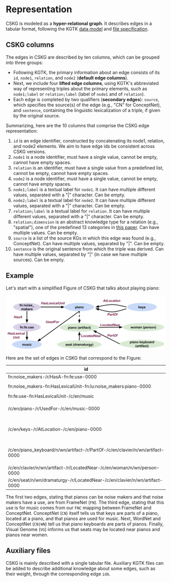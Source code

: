 # Representation

CSKG is modeled as a **hyper-relational graph**. It describes edges in a tabular format, following the KGTK [data model](https://kgtk.readthedocs.io/en/latest/data_model/) and [file specification](https://kgtk.readthedocs.io/en/latest/specification/).

## CSKG columns

The edges in CSKG are described by ten columns, which can be grouped into three groups:
* Following KGTK, the primary information about an edge consists of its `id`, `node1`, `relation`, and `node2` (**default edge columns**). 
* Next, we include four **lifted edge columns**, using KGTK's abbreviated way of representing triples about the primary elements, such as `node1;label` or `relation;label` (label of `node1` and of `relation`). 
* Each edge is completed by two qualifiers (**secondary edges**): `source`, which specifies the source(s) of the edge (e.g., "CN" for ConceptNet), and `sentence`, containing the linguistic lexicalization of a triple, if given by the original source. 

Summarizing, here are the 10 columns that comprise the CSKG edge representation: 

1. `id` is an edge identifier, constructed by concatenating its node1, relation, and node2 elements. We aim to have edge ids be consistent across CSKG versions.
2. `node1` is a node identifier, must have a single value, cannot be empty, cannot have empty spaces. 
3. `relation` is an identifier, must have a single value from a predefined list, cannot be empty, cannot have empty spaces.
4. `node2` is a node identifier, must have a single value, cannot be empty, cannot have empty spaces. 
5. `node1;label` is a textual label for `node1`. It can have multiple different values, separated with a "|" character. Can be empty.
6. `node2;label` is a textual label for `node2`. It can have multiple different values, separated with a "|" character. Can be empty.
7. `relation;label` is a textual label for `relation`. It can have multiple different values, separated with a "|" character. Can be empty.
8. `relation;dimension` is an abstract knowledge type for a relation (e.g., "spatial"), one of the predefined 13 categories in [this paper](https://arxiv.org/abs/2101.04640). Can have multiple values. Can be empty.
9. `source` is a list of the source KGs in which this edge was found (e.g., ConceptNet). Can have multiple values, separated by "|". Can be empty.
10. `sentence` is the original sentence from which the triple was derived. Can have multiple values, separated by "|" (in case we have multiple sources). Can be empty.

## Example

Let's start with a simplified Figure of CSKG that talks about playing piano:

![Diagram](images/snippet.png)

Here are the set of edges in CSKG that correspond to the Figure:

| id | node1 | relation | node2 | node1;label | node2;label | relation;label | relation;dimension | source | sentence |
| -- | -- | -- | -- | -- | -- | -- | -- | -- | -- |
| fn:noise_makers-/r/HasA-fn:fe:use-0000 | fn:noise_makers | /r/HasA | fn:fe:use | noise makers | use | /r/has a | part-whole | FN |  |
| fn:noise_makers-fn:HasLexicalUnit-fn:lu:noise_makers:piano-0000 | fn:noise_makers | fn:HasLexicalUnit | fn:lu:noise_makers:piano | noise makers | piano | has lexical unit | lexical | FN |  |
| fn:fe:use-fn:HasLexicalUnit-/c/en/music | fn:fe:use | fn:HasLexicalUnit | /c/en/music |  |  |  | lexical | FNC |  |
| /c/en/piano-/r/UsedFor-/c/en/music-0000 | /c/en/piano | /r/UsedFor | /c/en/music | piano | music | used for | utility | CN | [[a piano]] is for [[music]] |
| /c/en/keys-/r/AtLocation-/c/en/piano-0000 | /c/en/keys | /r/AtLocation | /c/en/piano | keys | piano | at location | spatial | CN | *Something you find on [[a piano]] is [[keys]] |
| /c/en/piano_keyboard/n/wn/artifact-/r/PartOf-/c/en/clavier/n/wn/artifact-0000 | /c/en/piano_keyboard/n/wn/artifact | /r/PartOf | /c/en/clavier/n/wn/artifact | clavier\|fingerboard\|piano keyboard | forte-piano\|piano\|pianoforte | is a part of\|part of | part-whole | CN\|WN | [[piano keyboard]] is a part of [[piano]] |
| /c/en/clavier/n/wn/artifact-/r/LocatedNear-/c/en/woman/n/wn/person-0000 | /c/en/clavier/n/wn/artifact | /r/LocatedNear | /c/en/woman/n/wn/person | piano | woman | near | spatial | VG |  |
| /c/en/seat/n/wn/dramaturgy-/r/LocatedNear-/c/en/clavier/n/wn/artifact-0000 | /c/en/seat/n/wn/dramaturgy | /r/LocatedNear | /c/en/clavier/n/wn/artifact | seat | piano | for | spatial | VG |  |


The first two edges, stating that pianos can be noise makers and that noise makers have a use, are from FrameNet (`FN`). The third edge, stating that this use is for music comes from our `FNC` mapping between FrameNet and ConceptNet. ConceptNet (`CN`) itself tells us that keys are parts of a piano, located at a piano, and that pianos are used for music. Next, WordNet and ConceptNet (`CN|WN`) tell us that piano keyboards are parts of pianos. Finally, Visual Genome (`VG`) informs us that seats may be located near pianos and pianos near women.

## Auxiliary files

CSKG is mainly described with a single tabular file. Auxiliary KGTK files can be added to describe additional knowledge about some edges, such as their weight, through the corresponding edge `id`s. 
